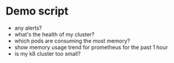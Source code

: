 # Demo script

- any alerts?
- what's the health of my cluster?
- which pods are consuming the most memory?
- show memory usage trend for prometheus for the past 1 hour
- is my k8 cluster too small?
  